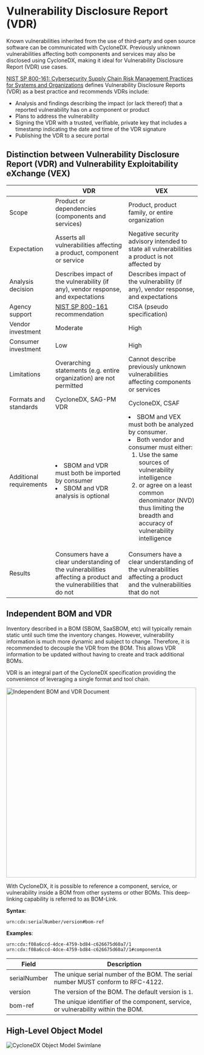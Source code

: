 # Vulnerability Disclosure Report (VDR)

Known vulnerabilities inherited from the use of third-party and open source software can be communicated with CycloneDX. 
Previously unknown vulnerabilities affecting both components and services may also be disclosed using CycloneDX, making 
it ideal for Vulnerability Disclosure Report (VDR) use cases.

[NIST SP 800-161: Cybersecurity Supply Chain Risk Management Practices for Systems and Organizations](https://csrc.nist.gov/publications/detail/sp/800-161/rev-1/final) 
defines Vulnerability Disclosure Reports (VDR) as a best practice and recommends VDRs include:

- Analysis and findings describing the impact (or lack thereof) that a reported vulnerability has on a component or product
- Plans to address the vulnerability
- Signing the VDR with a trusted, verifiable, private key that includes a timestamp indicating the date and time of the VDR signature
- Publishing the VDR to a secure portal

## Distinction between Vulnerability Disclosure Report (VDR) and Vulnerability Exploitability eXchange (VEX)

|                         | VDR                                                                                                                 | VEX                                                                                                                                                                                                                                                                                                   |
|-------------------------|---------------------------------------------------------------------------------------------------------------------|-------------------------------------------------------------------------------------------------------------------------------------------------------------------------------------------------------------------------------------------------------------------------------------------------------|
| Scope                   | Product or dependencies (components and services)                                                                   | Product, product family, or entire organization                                                                                                                                                                                                                                                       |
| Expectation             | Asserts all vulnerabilities affecting a product, component or service                                               | Negative security advisory intended to state all vulnerabilities a product is not affected by                                                                                                                                                                                                         |
| Analysis decision       | Describes impact of the vulnerability (if any), vendor response, and expectations                                   | Describes impact of the vulnerability (if any), vendor response, and expectations                                                                                                                                                                                                                     |
| Agency support          | [NIST SP 800-161](https://csrc.nist.gov/publications/detail/sp/800-161/rev-1/final) recommendation                  | CISA (pseudo specification)                                                                                                                                                                                                                                                                           |
| Vendor investment       | Moderate                                                                                                            | High                                                                                                                                                                                                                                                                                                  |
| Consumer investment     | Low                                                                                                                 | High                                                                                                                                                                                                                                                                                                  | 
| Limitations             | Overarching statements (e.g. entire organization) are not permitted                                                 | Cannot describe previously unknown vulnerabilities affecting components or services                                                                                                                                                                                                                   |
| Formats and standards   | CycloneDX, SAG-PM VDR                                                                                               | CycloneDX, CSAF                                                                                                                                                                                                                                                                                       |
| Additional requirements | <li>SBOM and VDR must both be imported by consumer</li><li>SBOM and VDR analysis is optional</li>                   | <li>SBOM and VEX must both be analyzed by consumer.</li><li>Both vendor and consumer must either: <ol><li>Use the same sources of vulnerability intelligence</li><li>or agree on a least common denominator (NVD) thus limiting the breadth and accuracy of vulnerability intelligence</li></ol></li> |
| Results                 | Consumers have a clear understanding of the vulnerabilities affecting a product and the vulnerabilities that do not | Consumers have a clear understanding of the vulnerabilities affecting a product and the vulnerabilities that do not                                                                                                                                                                                   |

## Independent BOM and VDR
Inventory described in a BOM (SBOM, SaaSBOM, etc) will typically remain static until such time the inventory changes.
However, vulnerability information is much more dynamic and subject to change. Therefore, it is recommended to decouple
the VDR from the BOM. This allows VDR information to be updated without having to create and track additional BOMs.

VDR is an integral part of the CycloneDX specification providing the convenience of leveraging a single format and tool chain.

<img src="https://cyclonedx.org/theme/assets/images/vdrbom.svg" width="500" alt="Independent BOM and VDR Document">

With CycloneDX, it is possible to reference a component, service, or vulnerability inside a BOM from other systems or
other BOMs. This deep-linking capability is referred to as BOM-Link.

**Syntax**:
```
urn:cdx:serialNumber/version#bom-ref
```

**Examples**:
```
urn:cdx:f08a6ccd-4dce-4759-bd84-c626675d60a7/1
urn:cdx:f08a6ccd-4dce-4759-bd84-c626675d60a7/1#componentA
```

| Field        | Description |
| ------------ | ----------- |
| serialNumber | The unique serial number of the BOM. The serial number MUST conform to RFC-4122. |
| version      | The version of the BOM. The default version is `1`. |
| bom-ref      | The unique identifier of the component, service, or vulnerability within the BOM. |


## High-Level Object Model
![CycloneDX Object Model Swimlane](https://cyclonedx.org/theme/assets/images/CycloneDX-Object-Model-Swimlane.svg)
